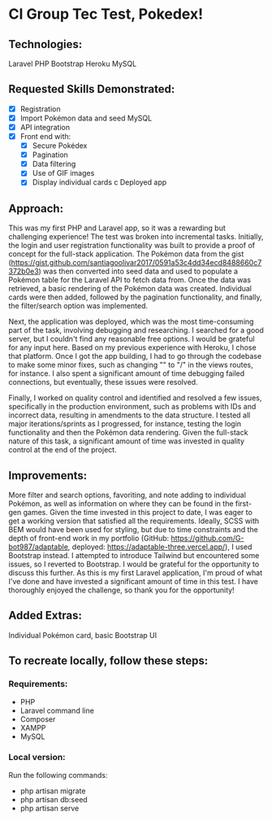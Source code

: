 # CI Group Tec Test, Pokedex!

## Technologies:

Laravel
PHP
Bootstrap
Heroku
MySQL

## Requested Skills Demonstrated:

- [x] Registration
- [x] Import Pokémon data and seed MySQL
- [x]  API integration
- [x]  Front end with:
    - [x] Secure Pokédex
    - [x] Pagination
    - [x] Data filtering
    - [x] Use of GIF images
    - [x] Display individual cards
c  Deployed app
## Approach:
This was my first PHP and Laravel app, so it was a rewarding but challenging experience! The test was broken into incremental tasks. Initially, the login and user registration functionality was built to provide a proof of concept for the full-stack application. The Pokémon data from the gist (https://gist.github.com/santiagoolivar2017/0591a53c4dd34ecd8488660c7372b0e3) was then converted into seed data and used to populate a Pokémon table for the Laravel API to fetch data from. Once the data was retrieved, a basic rendering of the Pokémon data was created. Individual cards were then added, followed by the pagination functionality, and finally, the filter/search option was implemented.

Next, the application was deployed, which was the most time-consuming part of the task, involving debugging and researching. I searched for a good server, but I couldn't find any reasonable free options. I would be grateful for any input here. Based on my previous experience with Heroku, I chose that platform. Once I got the app building, I had to go through the codebase to make some minor fixes, such as changing "\" to "/" in the views routes, for instance. I also spent a significant amount of time debugging failed connections, but eventually, these issues were resolved.

Finally, I worked on quality control and identified and resolved a few issues, specifically in the production environment, such as problems with IDs and incorrect data, resulting in amendments to the data structure. I tested all major iterations/sprints as I progressed, for instance, testing the login functionality and then the Pokémon data rendering. Given the full-stack nature of this task, a significant amount of time was invested in quality control at the end of the project.

## Improvements:
More filter and search options, favoriting, and note adding to individual Pokémon, as well as information on where they can be found in the first-gen games. Given the time invested in this project to date, I was eager to get a working version that satisfied all the requirements. Ideally, SCSS with BEM would have been used for styling, but due to time constraints and the depth of front-end work in my portfolio (GitHub: https://github.com/G-bot987/adaptable, deployed: https://adaptable-three.vercel.app/), I used Bootstrap instead. I attempted to introduce Tailwind but encountered some issues, so I reverted to Bootstrap. I would be grateful for the opportunity to discuss this further. As this is my first Laravel application, I'm proud of what I've done and have invested a significant amount of time in this test. I have thoroughly enjoyed the challenge, so thank you for the opportunity!

## Added Extras:
Individual Pokémon card, basic Bootstrap UI

## To recreate locally, follow these steps:

### Requirements:

- PHP
- Laravel command line
- Composer
- XAMPP
- MySQL

### Local version:

Run the following commands:
- php artisan migrate
- php artisan db:seed
- php artisan serve

